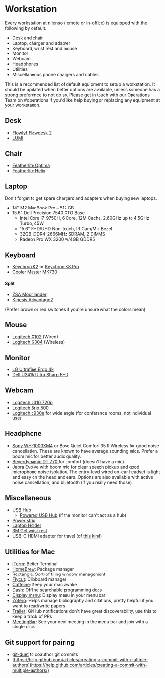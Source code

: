 # Workstation

Every workstation at nilenso (remote or in-office) is equipped with the following by default.

* Desk and chair
* Laptop, charger and adapter
* Keyboard, wrist rest and mouse
* Monitor
* Webcam
* Headphones
* Utilities
* Miscellaneous phone chargers and cables

This is a recommended list of default equipment to setup a workstation. It should be updated when better options are available, unless someone has a strong preference to not do so. Please get in touch with our Operations Team on #operations if you'd like help buying or replacing any equipment at your workstation.

## Desk

* [Flowlyf Flowdesk 2](https://flowlyf.com/flowdesk-2/)
* [LUMI](https://www.amazon.in/LUMI-Motorized-Tabletop-Electric-Adjustable/dp/B08WLX9ZW3/?th=1)

## Chair

* [Featherlite Optima](https://www.amazon.in/Featherlite-Optima-OC-1-Office-Chair/dp/B08PND7QDF/ref=sr\_1\_10?dchild=1\&keywords=featherlite+chair\&qid=1630558218\&sr=8-10)
* [Featherlite Helix](https://www.amazon.in/gp/product/B08PPBYL4W/ref=ppx\_yo\_dt\_b\_asin\_title\_o01\_s00?ie=UTF8\&psc=1)

## Laptop

Don't forget to get spare chargers and adapters when buying new laptops.

* 14" M2 MacBook Pro – 512 GB
* 15.6" Dell Precision 7540 CTO Base
  * Intel Core i7-9750H, 6 Core, 12M Cache, 2.60GHz up to 4.5GHz Turbo, 45W
  * 15.6" FHD/UHD Non-touch, IR Cam/Mic Bezel
  * 32GB, DDR4-2666MHz SDRAM, 2 DIMMS
  * Radeon Pro WX 3200 w/4GB GDDR5

## Keyboard

* [Keychron K2](https://keychron.in/product/k2-hot-swappable/) or [Keychron K8 Pro](https://keychron.in/product/keychron-k8-pro-qmk-via-wireless-mechanical-keyboard/)
* [Cooler Master MK730](https://www.coolermaster.com/catalog/peripheral/keyboards/mk730/)

#### Split

* [ZSA Moonlander](https://www.zsa.io/moonlander/)
* [Kinesis Advantage2](https://kinesis-ergo.com/shop/advantage2/)

(Prefer brown or red switches if you're unsure what the colors mean)

## Mouse

* [Logitech G102](https://www.amazon.in/Logitech-G102-Customizable-Lighting-Programmable/dp/B08LT9BMPP) (Wired)
* [Logitech G304](https://www.amazon.in/Logitech-Lightspeed-Wireless-Gaming-Mouse/dp/B07G98H6PM/ref=sr\_1\_2?crid=3UKOVVPA6E4VC\&keywords=logitech+g304\&qid=1676632731\&sprefix=logitech+g304%2Caps%2C205\&sr=8-2) (Wireless)

## Monitor

* [LG Ultrafine Ergo 4k](https://www.amazon.in/LG-Ultrafine-Calibration-Speaker-Retract/dp/B0B61MDSFZ/ref=psdc\_1375425031\_t1\_B08HK7BTYJ)
* [Dell U2415 Ultra Sharp FHD](https://www.amazon.in/Dell-U2415-24-inch-UltraSharp-Monitor/dp/B00NZTKOQI)

## Webcam

* [Logitech c310 720p](https://www.logitech.com/en-in/products/webcams/c310-hd-webcam.960-000588.html)
* [Logitech Brio 500](https://www.amazon.in/dp/B0BDYPQS78/?coliid=I3AF4U9NPQKAMS\&colid=C5OKIBSQUFU4\&psc=1\&ref\_=lv\_ov\_lig\_dp\_it)
* [Logitech c930e](https://www.amazon.in/Logitech-960-000971-C930e-Webcam-Black/dp/B00CRJWW2G) for wide angle (for conference rooms, not individual use)

## Headphone

* [Sony WH-1000XM4](https://shopatsc.com/products/sony-wh-1000xm4-industry-leading-wireless-noise-cancelling-headphones-bluetooth-headset-with-mic-for-phone-calls-30-hours-battery-life-quick-charge-touch-control-alexa-voice-control-black?variant=34225365942411) or Bose Quiet Comfort 35 II Wireless for good noise cancellation. These are known to have average sounding mics. Prefer a boom mic for better audio quality.
* [Beyerdynamic DT 770 ](https://www.amazon.in/beyerdynamic-770-Pro-Headphones-Black/dp/B0006NL5SM)for comfort (doesn't have a mic).
* [Jabra Evolve with boom mic](https://www.jabra.in/business/office-headsets) for clear speech pickup and good microphone noise isolation. The entry-level wired on-ear headset is light and easy on the head and ears. Options are also available with active noise cancellation, and bluetooth (if you really need those).

## Miscellaneous

* [USB Hub](https://www.amazon.in/Zebronics-100HB-High-Speed-Port/dp/B07GLNJC25)
  * [Powered USB Hub](https://www.amazon.in/TP-Link-TL-UH700-7-Port-USB-Black/dp/B00LI4O9EA) (if the monitor can't act as a hub)
* [Power strip](https://www.amazon.in/GM-Modular-3060-Book-Multicolour/dp/B008XT42JU?ref\_=Oct\_d\_oup\_d\_1388892031\_0\&pd\_rd\_w=9sUWR\&content-id=amzn1.sym.f63edda3-8573-454d-b4db-0d88717cba04\&pf\_rd\_p=f63edda3-8573-454d-b4db-0d88717cba04\&pf\_rd\_r=S30C1PBJFT0ES02DTXF2\&pd\_rd\_wg=KImfp\&pd\_rd\_r=22d86844-06d2-48f4-bc81-e1c3b1e68850\&pd\_rd\_i=B008XT42JU)
* [Laptop Holder](https://www.amazon.in/Techzere-Aluminium-Vertical-Adjustable-Chromebook/dp/B07GSRVV5D/ref=sr\_1\_4?dchild=1\&keywords=laptop+holder\&qid=1630067134\&sr=8-4)
* [3M Gel wrist rest](https://www.3m.com/3M/en\_US/company-us/all-3m-products/\~/3M-Gel-Wrist-Rest-for-Keyboard-with-Leatherette-Cover-and-Antimicrobial-Product-Protection-WR310LE/?N=5002385+3294308054\&rt=rud)
* USB-C HDMI adapter for travel (of [this kind](https://www.amazon.in/Multiport-Adapter-Thunderbolt-Charging-Digital/dp/B0B8VCQZDP/ref=sr\_1\_14?crid=1O8LOFLXEUFX0\&keywords=USB+Type+C+hdmi\&qid=1678262918\&sprefix=usb+type+c+hdm%2Caps%2C429\&sr=8-14))

## Utilities for Mac

* [iTerm](https://www.iterm2.com/): Better Terminal
* [HomeBrew](https://brew.sh/): Package manager
* [Rectangle](https://rectangleapp.com/): Sort-of tiling window management
* [Flycut](https://itunes.apple.com/in/app/flycut-clipboard-manager/): Clipboard manager
* [Caffeine](http://lightheadsw.com/caffeine/): Keep your mac awake
* [Dash](https://kapeli.com/dash): Offline searchable programming docs
* [Display menu](http://displaymenu.milchimgemuesefach.de/): Display menu in your menu bar
* [Zotero](https://www.zotero.org/download/): Helps manage bibliography and citations, pretty helpful if you want to read/write papers
* [Trailer](http://ptsochantaris.github.io/trailer): GitHub notifications don't have great discoverability, use this to keep a track of PRs
* [MeetingBar](https://github.com/leits/MeetingBar): See your next meeting in the menu bar and join with a single click

## Git support for pairing

* [git-duet](https://github.com/git-duet/git-duet) to coauthor git commits
* [https://help.github.com/articles/creating-a-commit-with-multiple-authors](https://help.github.com/articles/creating-a-commit-with-multiple-authors/)
